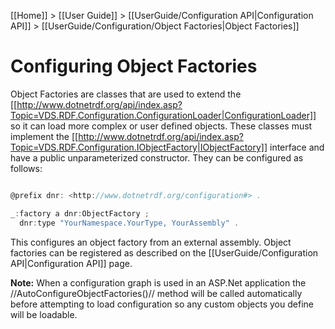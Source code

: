 [[Home]] > [[User Guide]] > [[UserGuide/Configuration API|Configuration API]] > [[UserGuide/Configuration/Object Factories|Object Factories]]

# Configuring Object Factories 

Object Factories are classes that are used to extend the [[http://www.dotnetrdf.org/api/index.asp?Topic=VDS.RDF.Configuration.ConfigurationLoader|ConfigurationLoader]] so it can load more complex or user defined objects. These classes must implement the [[http://www.dotnetrdf.org/api/index.asp?Topic=VDS.RDF.Configuration.IObjectFactory|IObjectFactory]] interface and have a public unparameterized constructor. They can be configured as follows:

```csharp

@prefix dnr: <http://www.dotnetrdf.org/configuration#> .

_:factory a dnr:ObjectFactory ;
  dnr:type "YourNamespace.YourType, YourAssembly" .
```

This configures an object factory from an external assembly. Object factories can be registered as described on the [[UserGuide/Configuration API|Configuration API]] page.

**Note:** When a configuration graph is used in an ASP.Net application the //AutoConfigureObjectFactories()// method will be called automatically before attempting to load configuration so any custom objects you define will be loadable.